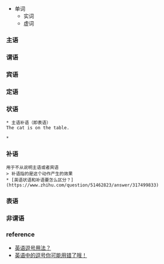* 单词
    * 实词
    * 虚词

### 主语

### 谓语

### 宾语

### 定语

### 状语
    * 主语补语（即表语）
    The cat is on the table.

    * 

### 补语
    用于不从说明主语或者宾语
    > 补语指的是这个动作产生的效果
    * [英语状语和补语要怎么区分？](https://www.zhihu.com/question/51462823/answer/317499833)

### 表语

### 非谓语





### reference
* [英语逗号用法？](https://www.zhihu.com/question/27091984/answer/109939012)
* [英语中的逗号你可能用错了哦！](https://zhuanlan.zhihu.com/p/25938470)